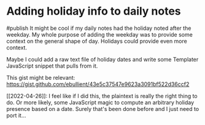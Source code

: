 # Adding holiday info to daily notes
#publish 
It might be cool if my daily notes had the holiday noted after the weekday. My whole purpose of adding the weekday was to provide some context on the general shape of day. Holidays could provide even more context.

Maybe I could add a raw text file of holiday dates and write some Templater JavaScript snippet that pulls from it.

This gist might be relevant: https://gist.github.com/ebullient/43e5c37547e9623a3091bf522d36ccf2

[[2022-04-26]]: I feel like if I did this, the plaintext is really the right thing to do. Or more likely, some JavaScript magic to compute an arbitrary holiday presence based on a date. Surely that's been done before and I just need to port it...
